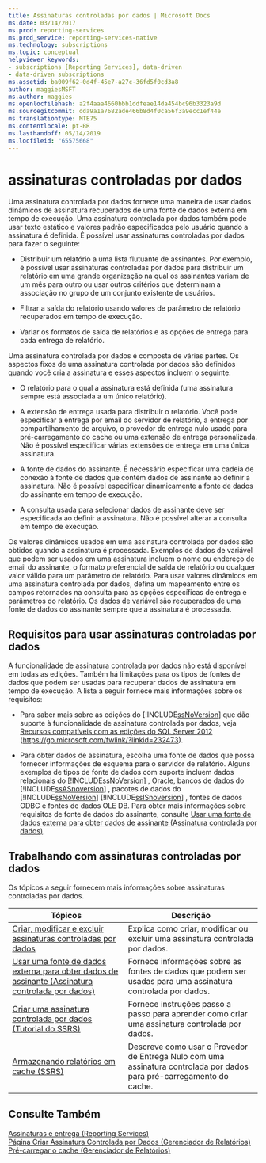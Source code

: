 ```yaml
---
title: Assinaturas controladas por dados | Microsoft Docs
ms.date: 03/14/2017
ms.prod: reporting-services
ms.prod_service: reporting-services-native
ms.technology: subscriptions
ms.topic: conceptual
helpviewer_keywords:
- subscriptions [Reporting Services], data-driven
- data-driven subscriptions
ms.assetid: ba009f62-0d4f-45e7-a27c-36fd5f0cd3a8
author: maggiesMSFT
ms.author: maggies
ms.openlocfilehash: a2f4aaa4660bbb1ddfeae14da454bc96b3323a9d
ms.sourcegitcommit: dda9a1a7682ade466b8d4f0ca56f3a9ecc1ef44e
ms.translationtype: MTE75
ms.contentlocale: pt-BR
ms.lasthandoff: 05/14/2019
ms.locfileid: "65575668"
---
```

# <a name="data-driven-subscriptions"></a>assinaturas controladas por dados
  Uma assinatura controlada por dados fornece uma maneira de usar dados dinâmicos de assinatura recuperados de uma fonte de dados externa em tempo de execução. Uma assinatura controlada por dados também pode usar texto estático e valores padrão especificados pelo usuário quando a assinatura é definida. É possível usar assinaturas controladas por dados para fazer o seguinte:  
  
-   Distribuir um relatório a uma lista flutuante de assinantes. Por exemplo, é possível usar assinaturas controladas por dados para distribuir um relatório em uma grande organização na qual os assinantes variam de um mês para outro ou usar outros critérios que determinam a associação no grupo de um conjunto existente de usuários.  
  
-   Filtrar a saída do relatório usando valores de parâmetro de relatório recuperados em tempo de execução.  
  
-   Variar os formatos de saída de relatórios e as opções de entrega para cada entrega de relatório.  
  
 Uma assinatura controlada por dados é composta de várias partes. Os aspectos fixos de uma assinatura controlada por dados são definidos quando você cria a assinatura e esses aspectos incluem o seguinte:  
  
-   O relatório para o qual a assinatura está definida (uma assinatura sempre está associada a um único relatório).  
  
-   A extensão de entrega usada para distribuir o relatório. Você pode especificar a entrega por email do servidor de relatório, a entrega por compartilhamento de arquivo, o provedor de entrega nulo usado para pré-carregamento do cache ou uma extensão de entrega personalizada. Não é possível especificar várias extensões de entrega em uma única assinatura.  
  
-   A fonte de dados do assinante. É necessário especificar uma cadeia de conexão à fonte de dados que contém dados de assinante ao definir a assinatura. Não é possível especificar dinamicamente a fonte de dados do assinante em tempo de execução.  
  
-   A consulta usada para selecionar dados de assinante deve ser especificada ao definir a assinatura. Não é possível alterar a consulta em tempo de execução.  
  
 Os valores dinâmicos usados em uma assinatura controlada por dados são obtidos quando a assinatura é processada. Exemplos de dados de variável que podem ser usados em uma assinatura incluem o nome ou endereço de email do assinante, o formato preferencial de saída de relatório ou qualquer valor válido para um parâmetro de relatório. Para usar valores dinâmicos em uma assinatura controlada por dados, defina um mapeamento entre os campos retornados na consulta para as opções específicas de entrega e parâmetros do relatório. Os dados de variável são recuperados de uma fonte de dados do assinante sempre que a assinatura é processada.  
  
## <a name="requirements-for-using-data-driven-subscriptions"></a>Requisitos para usar assinaturas controladas por dados  
 A funcionalidade de assinatura controlada por dados não está disponível em todas as edições. Também há limitações para os tipos de fontes de dados que podem ser usadas para recuperar dados de assinatura em tempo de execução. A lista a seguir fornece mais informações sobre os requisitos:  
  
-   Para saber mais sobre as edições do [!INCLUDE[ssNoVersion](../../includes/ssnoversion-md.md)] que dão suporte à funcionalidade de assinatura controlada por dados, veja [Recursos compatíveis com as edições do SQL Server 2012](https://go.microsoft.com/fwlink/?linkid=232473) (https://go.microsoft.com/fwlink/?linkid=232473).  
  
-   Para obter dados de assinatura, escolha uma fonte de dados que possa fornecer informações de esquema para o servidor de relatório. Alguns exemplos de tipos de fonte de dados com suporte incluem dados relacionais do [!INCLUDE[ssNoVersion](../../includes/ssnoversion-md.md)] , Oracle, bancos de dados do [!INCLUDE[ssASnoversion](../../includes/ssasnoversion-md.md)] , pacotes de dados do [!INCLUDE[ssNoVersion](../../includes/ssnoversion-md.md)] [!INCLUDE[ssISnoversion](../../includes/ssisnoversion-md.md)] , fontes de dados ODBC e fontes de dados OLE DB. Para obter mais informações sobre requisitos de fonte de dados do assinante, consulte [Usar uma fonte de dados externa para obter dados de assinante &#40;Assinatura controlada por dados&#41;](../../reporting-services/subscriptions/use-an-external-data-source-for-subscriber-data-data-driven-subscription.md).  
  
## <a name="working-with-data-driven-subscriptions"></a>Trabalhando com assinaturas controladas por dados  
 Os tópicos a seguir fornecem mais informações sobre assinaturas controladas por dados.  
  
|Tópicos|Descrição|  
|------------|-----------------|  
|[Criar, modificar e excluir assinaturas controladas por dados](../../reporting-services/subscriptions/create-modify-and-delete-data-driven-subscriptions.md)|Explica como criar, modificar ou excluir uma assinatura controlada por dados.|  
|[Usar uma fonte de dados externa para obter dados de assinante &#40;Assinatura controlada por dados&#41;](../../reporting-services/subscriptions/use-an-external-data-source-for-subscriber-data-data-driven-subscription.md)|Fornece informações sobre as fontes de dados que podem ser usadas para uma assinatura controlada por dados.|  
|[Criar uma assinatura controlada por dados &#40;Tutorial do SSRS&#41;](../../reporting-services/create-a-data-driven-subscription-ssrs-tutorial.md)|Fornece instruções passo a passo para aprender como criar uma assinatura controlada por dados.|  
|[Armazenando relatórios em cache &#40;SSRS&#41;](../../reporting-services/report-server/caching-reports-ssrs.md)|Descreve como usar o Provedor de Entrega Nulo com uma assinatura controlada por dados para pré-carregamento do cache.|  
  
## <a name="see-also"></a>Consulte Também  
 [Assinaturas e entrega &#40;Reporting Services&#41;](../../reporting-services/subscriptions/subscriptions-and-delivery-reporting-services.md)   
 [Página Criar Assinatura Controlada por Dados &#40;Gerenciador de Relatórios&#41;](https://msdn.microsoft.com/library/814b4653-572a-48c7-847f-b310ba0f3046)   
 [Pré-carregar o cache &#40;Gerenciador de Relatórios&#41;](../../reporting-services/report-server/preload-the-cache-report-manager.md)  
  
  
